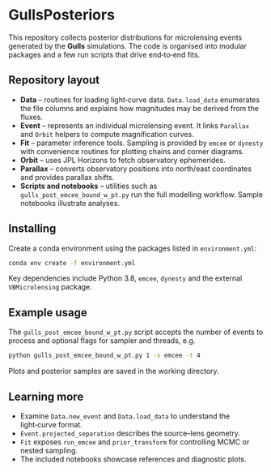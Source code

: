# GullsPosteriors

This repository collects posterior distributions for microlensing events generated by the **Gulls** simulations. The code is organised into modular packages and a few run scripts that drive end‑to‑end fits.

## Repository layout

- **Data** – routines for loading light‑curve data. `Data.load_data` enumerates the file columns and explains how magnitudes may be derived from the fluxes.
- **Event** – represents an individual microlensing event. It links `Parallax` and `Orbit` helpers to compute magnification curves.
- **Fit** – parameter inference tools. Sampling is provided by `emcee` or `dynesty` with convenience routines for plotting chains and corner diagrams.
- **Orbit** – uses JPL Horizons to fetch observatory ephemerides.
- **Parallax** – converts observatory positions into north/east coordinates and provides parallax shifts.
- **Scripts and notebooks** – utilities such as `gulls_post_emcee_bound_w_pt.py` run the full modelling workflow. Sample notebooks illustrate analyses.

## Installing

Create a conda environment using the packages listed in `environment.yml`:

```bash
conda env create -f environment.yml
```

Key dependencies include Python 3.8, `emcee`, `dynesty` and the external `VBMicrolensing` package.

## Example usage

The `gulls_post_emcee_bound_w_pt.py` script accepts the number of events to process and optional flags for sampler and threads, e.g.

```bash
python gulls_post_emcee_bound_w_pt.py 1 -s emcee -t 4
```

Plots and posterior samples are saved in the working directory.

## Learning more

- Examine `Data.new_event` and `Data.load_data` to understand the light‑curve format.
 - `Event.projected_separation` describes the source–lens geometry.
- `Fit` exposes `run_emcee` and `prior_transform` for controlling MCMC or nested sampling.
- The included notebooks showcase references and diagnostic plots.


